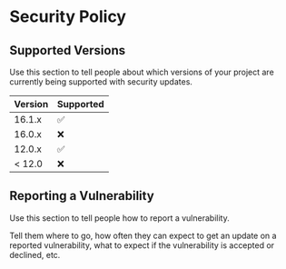 # Security Policy

## Supported Versions

Use this section to tell people about which versions of your project are
currently being supported with security updates.

| Version | Supported          |
| ------- | ------------------ |
| 16.1.x  | :white_check_mark: |
| 16.0.x  | :x:                |
| 12.0.x  | :white_check_mark: | 
| < 12.0  | :x:                |

## Reporting a Vulnerability

Use this section to tell people how to report a vulnerability.

Tell them where to go, how often they can expect to get an update on a
reported vulnerability, what to expect if the vulnerability is accepted or
declined, etc.

